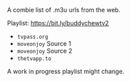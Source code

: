 A combie list of .m3u urls from the web. 

Playlist: https://bit.ly/buddychewtv2
- `tvpass.org`
- `moveonjoy` Source 1
- `moveonjoy` Source 2
- `thetvapp.to`

A work in progress playlist might change.

